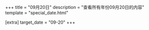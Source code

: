 +++
title = "09月20日"
description = "查看所有年份09月20日的内容"
template = "special_date.html"

[extra]
target_date = "09-20"
+++
